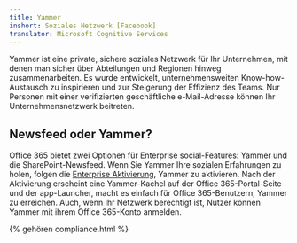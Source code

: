 ```yaml
---
title: Yammer
inshort: Soziales Netzwerk [Facebook]
translator: Microsoft Cognitive Services
---
```


Yammer ist eine private, sichere soziales Netzwerk für Ihr Unternehmen, mit denen man sicher über Abteilungen und Regionen hinweg zusammenarbeiten. Es wurde entwickelt, unternehmensweiten Know-how-Austausch zu inspirieren und zur Steigerung der Effizienz des Teams. Nur Personen mit einer verifizierten geschäftliche e-Mail-Adresse können Ihr Unternehmensnetzwerk beitreten.

## Newsfeed oder Yammer?
Office 365 bietet zwei Optionen für Enterprise social-Features: Yammer und die SharePoint-Newsfeed. Wenn Sie Yammer Ihre sozialen Erfahrungen zu holen, folgen die [Enterprise Aktivierung](https://support.office.com/en-us/article/Enterprise-Activation-process-4f924c74-87d2-49d0-a4f6-cba3ce2b0e7c), Yammer zu aktivieren. Nach der Aktivierung erscheint eine Yammer-Kachel auf der Office 365-Portal-Seite und der app-Launcher, macht es einfach für Office 365-Benutzern, Yammer zu erreichen. Auch, wenn Ihr Netzwerk berechtigt ist, Nutzer können Yammer mit ihrem Office 365-Konto anmelden.

{% gehören compliance.html %}

